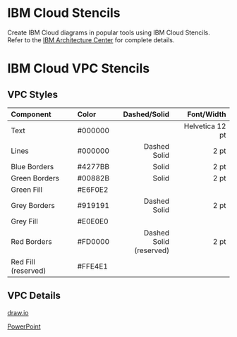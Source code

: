 # IBM Cloud Stencils

Create IBM Cloud diagrams in popular tools using IBM Cloud Stencils.  
Refer to the [IBM Architecture Center](https://www.ibm.com/cloud/garage/architectures/edit) for complete details.

# IBM Cloud VPC Stencils

## VPC Styles

| Component | Color | Dashed/Solid | Font/Width |
| :--- | :--- | ---: | ---: |
| Text | #000000 | | Helvetica 12 pt |
| Lines | #000000 | Dashed<br/>Solid | 2 pt |
| Blue Borders | #4277BB | Solid | 2 pt |
| Green Borders | #00882B | Solid | 2 pt |
| Green Fill | #E6F0E2 | | |
| Grey Borders | #919191 | Dashed<br/>Solid | 2 pt |
| Grey Fill | #E0E0E0 | | |
| Red Borders | #FD0000 | Dashed<br/>Solid (reserved) | 2 pt |
| Red Fill (reserved) | #FFE4E1 | | |

## VPC Details

[draw.io](/drawio/drawio.md)

[PowerPoint](/powerpoint/powerpoint.md)
